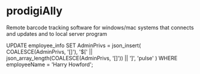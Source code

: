 # prodigiAlly
Remote barcode tracking software for windows/mac systems that connects and updates and to local server program



UPDATE employee_info
SET AdminPrivs = json_insert(
    COALESCE(AdminPrivs, '[]'),
    '$[' || json_array_length(COALESCE(AdminPrivs, '[]')) || ']',
    'pulse'
)
WHERE employeeName = 'Harry Howford';
